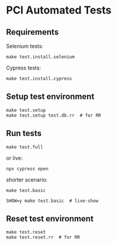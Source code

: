 PCI Automated Tests
===================

Requirements
------------

Selenium tests:

	make test.install.selenium

Cypress tests:

	make test.install.cypress


Setup test environment
----------------------

	make test.setup
	make test.setup test.db.rr  # for RR


Run tests
---------

	make test.full

or live:

	npx cypress open

shorter scenario:

	make test.basic

	SHOW=y make test.basic  # live-show


Reset test environment
----------------------

	make test.reset
	make test.reset.rr  # for RR
